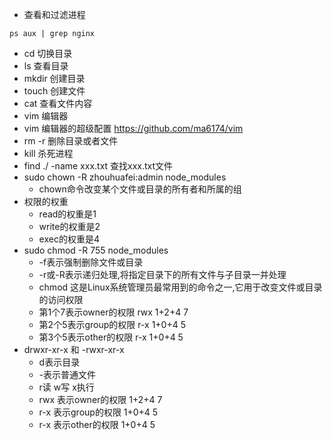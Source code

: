 * 查看和过滤进程
```
ps aux | grep nginx
```
* cd 切换目录
* ls 查看目录
* mkdir 创建目录
* touch 创建文件
* cat 查看文件内容
* vim 编辑器
* vim 编辑器的超级配置 https://github.com/ma6174/vim
* rm -r 删除目录或者文件
* kill 杀死进程
* find ./ -name xxx.txt 查找xxx.txt文件
* sudo chown -R zhouhuafei:admin node_modules
    - chown命令改变某个文件或目录的所有者和所属的组
* 权限的权重
    - read的权重是1
    - write的权重是2
    - exec的权重是4
* sudo chmod -R 755 node_modules
    - -f表示强制删除文件或目录
    - -r或-R表示递归处理,将指定目录下的所有文件与子目录一并处理
    - chmod 这是Linux系统管理员最常用到的命令之一,它用于改变文件或目录的访问权限
    - 第1个7表示owner的权限 rwx 1+2+4 7
    - 第2个5表示group的权限 r-x 1+0+4 5
    - 第3个5表示other的权限 r-x 1+0+4 5
* drwxr-xr-x 和 -rwxr-xr-x
    - d表示目录
    - -表示普通文件
    - r读 w写 x执行
    - rwx 表示owner的权限 1+2+4 7
    - r-x 表示group的权限 1+0+4 5
    - r-x 表示other的权限 1+0+4 5
